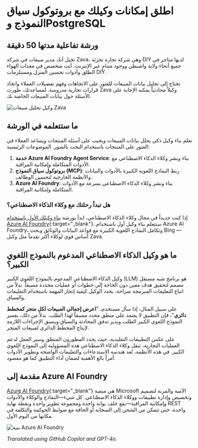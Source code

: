 # اطلق إمكانات وكيلك مع بروتوكول سياق النموذج وPostgreSQL

## ورشة تفاعلية مدتها 50 دقيقة

تخيل أنك مدير مبيعات في شركة Zava، وهي شركة تجارة تجزئة DIY لديها متاجر في جميع أنحاء ولاية واشنطن ووجود متنامٍ عبر الإنترنت. أنت متخصص في معدات الهواء الطلق وأدوات تحسين المنزل ومستلزمات DIY.

تحتاج إلى تحليل بيانات المبيعات للعثور على الاتجاهات وفهم تفضيلات العملاء واتخاذ قرارات تجارية مدروسة. لمساعدتك، طورت Zava وكيلاً محادثياً يمكنه الإجابة على الأسئلة حول بيانات المبيعات الخاصة بك.

![وكيل تحليل مبيعات Zava](media/persona.png)

## ما ستتعلمه في الورشة

تعلم بناء وكيل ذكي يحلل بيانات المبيعات ويجيب على أسئلة المنتجات ويساعد العملاء في العثور على المنتجات باستخدام البحث بالصور. الموضوعات الرئيسية:

1. **خدمة Azure AI Foundry Agent Service**: بناء ونشر وكلاء الذكاء الاصطناعي مع الأدوات المتكاملة وإمكانية المراقبة.
2. **بروتوكول سياق النموذج (MCP)**: ربط النماذج اللغوية الكبيرة بالأدوات والبيانات والأنظمة الخارجية لتحسين الوظائف.
3. **Azure AI Foundry**: بناء ونشر وكلاء الذكاء الاصطناعي بسرعة مع الأدوات المتكاملة وإمكانية المراقبة.

### هل تبدأ رحلتك مع وكلاء الذكاء الاصطناعي؟

إذا كنت جديداً في مجال وكلاء الذكاء الاصطناعي، ابدأ بورشة [بناء وكيلك الأول باستخدام Azure AI Foundry](https://aka.ms/aitour/WRK552){:target="_blank"}. ستتعلم بناء وكيل أول باستخدام Azure AI Foundry، وتكامل النماذج اللغوية الكبيرة مع قواعد البيانات والوثائق وبحث Bing — أساس قوي لوكلاء أكثر تقدماً مثل وكيل Zava.

## ما هو وكيل الذكاء الاصطناعي المدعوم بالنموذج اللغوي الكبير؟

وكيل الذكاء الاصطناعي المدعوم بالنموذج اللغوي الكبير (LLM) هو برنامج شبه مستقل مصمم لتحقيق هدف معين دون الحاجة إلى خطوات أو عمليات محددة مسبقاً. بدلاً من اتباع التعليمات المبرمجة صراحة، يحدد الوكيل كيفية إنجاز المهمة باستخدام التعليمات والسياق.

على سبيل المثال، إذا سأل مستخدم، "**اعرض إجمالي المبيعات لكل متجر كمخطط دائري**"، فإن التطبيق لا يعتمد على منطق محدد مسبقاً لهذا الطلب. بدلاً من ذلك، يفسر النموذج اللغوي الكبير الطلب ويدير تدفق المحادثة والسياق وينسق الإجراءات اللازمة لإنتاج المخطط الدائري لمبيعات المتجر.

على عكس التطبيقات التقليدية، حيث يحدد المطورون المنطق وسير العمل لدعم العمليات التجارية، تنقل وكلاء الذكاء الاصطناعي هذه المسؤولية إلى النموذج اللغوي الكبير. في هذه الأنظمة، تُعد هندسة الاستدعاءات والتعليمات الواضحة وتطوير الأدوات أمراً بالغ الأهمية لضمان أداء التطبيق كما هو مقصود.

## مقدمة إلى Azure AI Foundry

[Azure AI Foundry](https://azure.microsoft.com/products/ai-foundry/){:target="_blank"} هي منصة Microsoft الآمنة والمرنة لتصميم وتخصيص وإدارة تطبيقات ووكلاء الذكاء الاصطناعي. كل شيء—النماذج والوكلاء والأدوات وإمكانية المراقبة—يقع خلف بوابة واحدة ومجموعة تطوير واحدة ونقطة نهاية REST واحدة، حتى تتمكن من الشحن إلى السحابة أو الحافة مع ضوابط الحوكمة والتكلفة في مكانها من اليوم الأول.

![بنية Azure AI Foundry](media/azure-ai-foundry.png)

*Translated using GitHub Copilot and GPT-4o.*
